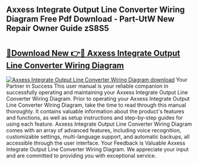 ## Axxess Integrate Output Line Converter Wiring Diagram Free Pdf Download - Part-UtW New Repair Owner Guide zS8S5

# <h2><a href="http://dfrbnj.blite.top/?on=Axxess+Integrate+Output+Line+Converter+Wiring+Diagram">🔗Download New 👉🔴 Axxess Integrate Output Line Converter Wiring Diagram</a></h2>

[![Axxess Integrate Output Line Converter Wiring Diagram download](https://i.imgur.com/lujVjoI.png)](http://dfrbnj.blite.top/?on=Axxess+Integrate+Output+Line+Converter+Wiring+Diagram)
Your Partner in Success This user manual is your reliable companion in successfully operating and maintaining your Axxess Integrate Output Line Converter Wiring Diagram. Prior to operating your Axxess Integrate Output Line Converter Wiring Diagram, take the time to read through this manual thoroughly. It contains valuable information about the product's features and functions, as well as setup instructions and step-by-step guides for using each feature. Axxess Integrate Output Line Converter Wiring Diagram comes with an array of advanced features, including voice recognition, customizable settings, multi-language support, and automatic backups, all accessible through the user interface. Your Feedback is Valuable Axxess Integrate Output Line Converter Wiring Diagram. We appreciate your input and are committed to providing you with exceptional service.
